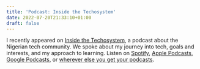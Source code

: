 ```yaml
---
title: 'Podcast: Inside the Techosystem'
date: 2022-07-20T21:33:10+01:00
draft: false
---
```


I recently appeared on [Inside the Techosystem](https://linktr.ee/insidethetechos), a podcast about the Nigerian tech community. We spoke about my journey into tech, goals and interests, and my approach to learning. Listen on [Spotify](https://open.spotify.com/episode/5Ld738StzgDl9ZpcwDx1Ic), [Apple Podcasts](https://podcasts.apple.com/gb/podcast/episode-19-a-conversation-with-chidi-williams/id1524652308?i=1000570618648), [Google Podcasts](https://podcasts.google.com/feed/aHR0cHM6Ly9hbmNob3IuZm0vcy8yYmI2ZjVmMC9wb2RjYXN0L3Jzcw/episode/ZWQxZTQwMmYtOTE2Yy00M2E2LTk0MzQtYzAxZjk5ZTEwZGMy?sa=X&ved=0CAUQkfYCahcKEwjww4qcrIj5AhUAAAAAHQAAAAAQAQ), or [wherever else you get your podcasts](https://anchor.fm/insidethetechosystem/episodes/Episode-19---A-Conversation-with-Chidi-Williams-e1ldo52).
